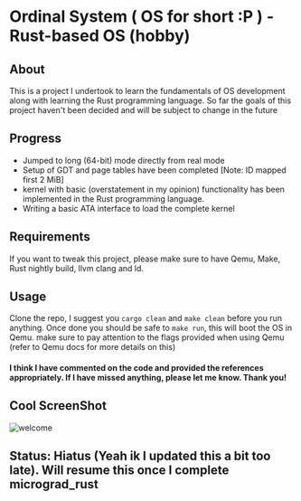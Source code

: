 # Ordinal System ( OS for short :P ) - Rust-based OS (hobby)

## About
This is a project I undertook to learn the fundamentals of OS development along with learning the Rust programming language.
So far the goals of this project haven't been decided and will be subject to change in the future

## Progress
+ Jumped to long (64-bit) mode directly from real mode
+ Setup of GDT and page tables have been completed  [Note: ID mapped first 2 MiB]
+ kernel with basic (overstatement in my opinion) functionality has been implemented in the Rust programming language.
+ Writing a basic ATA interface to load the complete kernel

## Requirements
If you want to tweak this project, please make sure to have Qemu, Make, Rust nightly build, llvm clang and ld.

## Usage
Clone the repo, I suggest you `cargo clean` and `make clean` before you run anything. Once done you should be safe to `make run`, this will boot the OS in Qemu.
make sure to pay attention to the flags provided when using Qemu (refer to Qemu docs for more details on this)


<h4>I think I have commented on the code and provided the references appropriately. If I have missed anything, please let me know. Thank you!</h4>

## Cool ScreenShot
![welcome](https://github.com/kushurox/OS/assets/38589424/82fea91b-d527-49a2-a4ce-c1112fc30767)


## Status: Hiatus (Yeah ik I updated this a bit too late). Will resume this once I complete micrograd_rust

